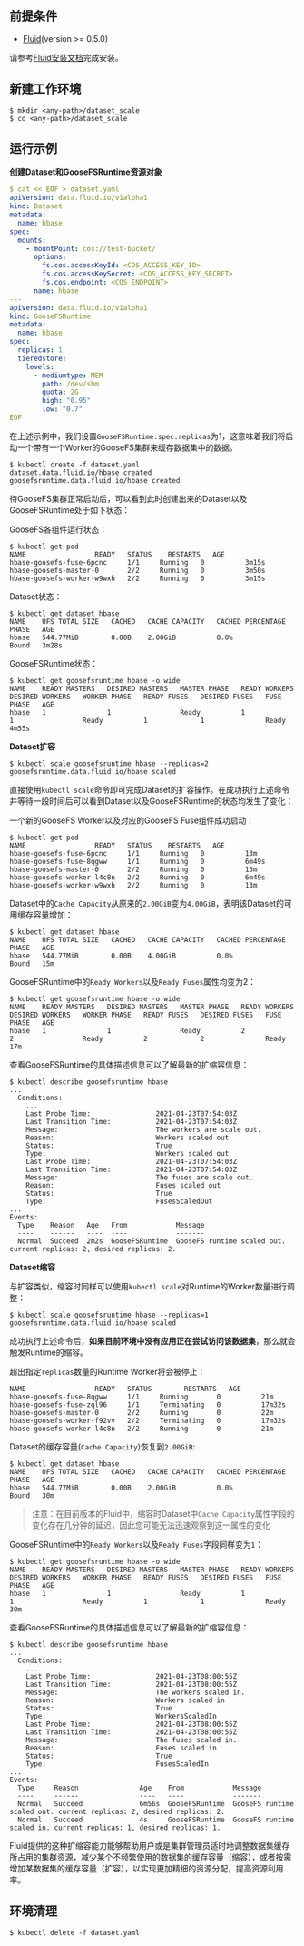 ## 前提条件


- [Fluid](https://github.com/fluid-cloudnative/fluid)(version >= 0.5.0)



请参考[Fluid安装文档](https://github.com/fluid-cloudnative/fluid/blob/master/docs/zh/userguide/install.md)完成安装。


## 新建工作环境


```shell
$ mkdir <any-path>/dataset_scale
$ cd <any-path>/dataset_scale
```


## 运行示例


**创建Dataset和GooseFSRuntime资源对象**


```yaml
$ cat << EOF > dataset.yaml
apiVersion: data.fluid.io/v1alpha1
kind: Dataset
metadata:
  name: hbase
spec:
  mounts:
    - mountPoint: cos://test-bucket/
      options:
        fs.cos.accessKeyId: <COS_ACCESS_KEY_ID>
        fs.cos.accessKeySecret: <COS_ACCESS_KEY_SECRET>
        fs.cos.endpoint: <COS_ENDPOINT> 
      name: hbase
---
apiVersion: data.fluid.io/v1alpha1
kind: GooseFSRuntime
metadata:
  name: hbase
spec:
  replicas: 1
  tieredstore:
    levels:
      - mediumtype: MEM
        path: /dev/shm
        quota: 2G
        high: "0.95"
        low: "0.7"
EOF
```


在上述示例中，我们设置`GooseFSRuntime.spec.replicas`为1，这意味着我们将启动一个带有一个Worker的GooseFS集群来缓存数据集中的数据。


```shell
$ kubectl create -f dataset.yaml
dataset.data.fluid.io/hbase created
goosefsruntime.data.fluid.io/hbase created
```


待GooseFS集群正常启动后，可以看到此时创建出来的Dataset以及GooseFSRuntime处于如下状态：


GooseFS各组件运行状态：


```shell
$ kubectl get pod
NAME                 READY   STATUS    RESTARTS   AGE
hbase-goosefs-fuse-6pcnc     1/1     Running   0          3m15s
hbase-goosefs-master-0       2/2     Running   0          3m50s
hbase-goosefs-worker-w9wxh   2/2     Running   0          3m15s
```


Dataset状态：


```
$ kubectl get dataset hbase
NAME    UFS TOTAL SIZE   CACHED   CACHE CAPACITY   CACHED PERCENTAGE   PHASE   AGE
hbase   544.77MiB        0.00B    2.00GiB          0.0%                Bound   3m28s
```


GooseFSRuntime状态：


```shell
$ kubectl get goosefsruntime hbase -o wide
NAME    READY MASTERS   DESIRED MASTERS   MASTER PHASE   READY WORKERS   DESIRED WORKERS   WORKER PHASE   READY FUSES   DESIRED FUSES   FUSE PHASE   AGE
hbase   1               1                 Ready          1               1                 Ready          1             1               Ready        4m55s
```


**Dataset扩容**


```shell
$ kubectl scale goosefsruntime hbase --replicas=2
goosefsruntime.data.fluid.io/hbase scaled
```


直接使用`kubectl scale`命令即可完成Dataset的扩容操作。在成功执行上述命令并等待一段时间后可以看到Dataset以及GooseFSRuntime的状态均发生了变化：


一个新的GooseFS Worker以及对应的GooseFS Fuse组件成功启动：


```shell
$ kubectl get pod
NAME                 READY   STATUS    RESTARTS   AGE
hbase-goosefs-fuse-6pcnc     1/1     Running   0          13m
hbase-goosefs-fuse-8qgww     1/1     Running   0          6m49s
hbase-goosefs-master-0       2/2     Running   0          13m
hbase-goosefs-worker-l4c8n   2/2     Running   0          6m49s
hbase-goosefs-worker-w9wxh   2/2     Running   0          13m
```


Dataset中的`Cache Capacity`从原来的`2.00GiB`变为`4.00GiB`，表明该Dataset的可用缓存容量增加：


```
$ kubectl get dataset hbase
NAME    UFS TOTAL SIZE   CACHED   CACHE CAPACITY   CACHED PERCENTAGE   PHASE   AGE
hbase   544.77MiB        0.00B    4.00GiB          0.0%                Bound   15m
```


GooseFSRuntime中的`Ready Workers`以及`Ready Fuses`属性均变为2：


```shell
$ kubectl get goosefsruntime hbase -o wide
NAME    READY MASTERS   DESIRED MASTERS   MASTER PHASE   READY WORKERS   DESIRED WORKERS   WORKER PHASE   READY FUSES   DESIRED FUSES   FUSE PHASE   AGE
hbase   1               1                 Ready          2               2                 Ready          2             2               Ready        17m
```


查看GooseFSRuntime的具体描述信息可以了解最新的扩缩容信息：


```shell
$ kubectl describe goosefsruntime hbase
...
  Conditions:
    ...
    Last Probe Time:                2021-04-23T07:54:03Z
    Last Transition Time:           2021-04-23T07:54:03Z
    Message:                        The workers are scale out.
    Reason:                         Workers scaled out
    Status:                         True
    Type:                           Workers scaled out
    Last Probe Time:                2021-04-23T07:54:03Z
    Last Transition Time:           2021-04-23T07:54:03Z
    Message:                        The fuses are scale out.
    Reason:                         Fuses scaled out
    Status:                         True
    Type:                           FusesScaledOut
...
Events:
  Type    Reason   Age   From            Message
  ----    ------   ----  ----            -------
  Normal  Succeed  2m2s  GooseFSRuntime  GooseFS runtime scaled out. current replicas: 2, desired replicas: 2.
```


**Dataset缩容**


与扩容类似，缩容时同样可以使用`kubectl scale`对Runtime的Worker数量进行调整：


```shell
$ kubectl scale goosefsruntime hbase --replicas=1
goosefsruntime.data.fluid.io/hbase scaled
```


成功执行上述命令后，**如果目前环境中没有应用正在尝试访问该数据集**，那么就会触发Runtime的缩容。


超出指定`replicas`数量的Runtime Worker将会被停止：


```shell
NAME                 READY   STATUS        RESTARTS   AGE
hbase-goosefs-fuse-8qgww     1/1     Running       0          21m
hbase-goosefs-fuse-zql96     1/1     Terminating   0          17m32s
hbase-goosefs-master-0       2/2     Running       0          22m
hbase-goosefs-worker-f92vv   2/2     Terminating   0          17m32s
hbase-goosefs-worker-l4c8n   2/2     Running       0          21m
```


Dataset的缓存容量(`Cache Capacity`)恢复到`2.00GiB`:


```
$ kubectl get dataset hbase
NAME    UFS TOTAL SIZE   CACHED   CACHE CAPACITY   CACHED PERCENTAGE   PHASE   AGE
hbase   544.77MiB        0.00B    2.00GiB          0.0%                Bound   30m
```


> 注意：在目前版本的Fluid中，缩容时Dataset中`Cache Capacity`属性字段的变化存在几分钟的延迟，因此您可能无法迅速观察到这一属性的变化



GooseFSRuntime中的`Ready Workers`以及`Ready Fuses`字段同样变为`1`：


```
$ kubectl get goosefsruntime hbase -o wide
NAME    READY MASTERS   DESIRED MASTERS   MASTER PHASE   READY WORKERS   DESIRED WORKERS   WORKER PHASE   READY FUSES   DESIRED FUSES   FUSE PHASE   AGE
hbase   1               1                 Ready          1               1                 Ready          1             1               Ready        30m
```


查看GooseFSRuntime的具体描述信息可以了解最新的扩缩容信息：


```shell
$ kubectl describe goosefsruntime hbase
...
  Conditions:
    ...
    Last Probe Time:                2021-04-23T08:00:55Z
    Last Transition Time:           2021-04-23T08:00:55Z
    Message:                        The workers scaled in.
    Reason:                         Workers scaled in
    Status:                         True
    Type:                           WorkersScaledIn
    Last Probe Time:                2021-04-23T08:00:55Z
    Last Transition Time:           2021-04-23T08:00:55Z
    Message:                        The fuses scaled in.
    Reason:                         Fuses scaled in
    Status:                         True
    Type:                           FusesScaledIn
...
Events:
  Type     Reason               Age    From            Message
  ----     ------               ----   ----            -------
  Normal   Succeed              6m56s  GooseFSRuntime  GooseFS runtime scaled out. current replicas: 2, desired replicas: 2.
  Normal   Succeed              4s     GooseFSRuntime  GooseFS runtime scaled in. current replicas: 1, desired replicas: 1.
```


Fluid提供的这种扩缩容能力能够帮助用户或是集群管理员适时地调整数据集缓存所占用的集群资源，减少某个不频繁使用的数据集的缓存容量（缩容），或者按需增加某数据集的缓存容量（扩容），以实现更加精细的资源分配，提高资源利用率。


## 环境清理


```shell
$ kubectl delete -f dataset.yaml
```
